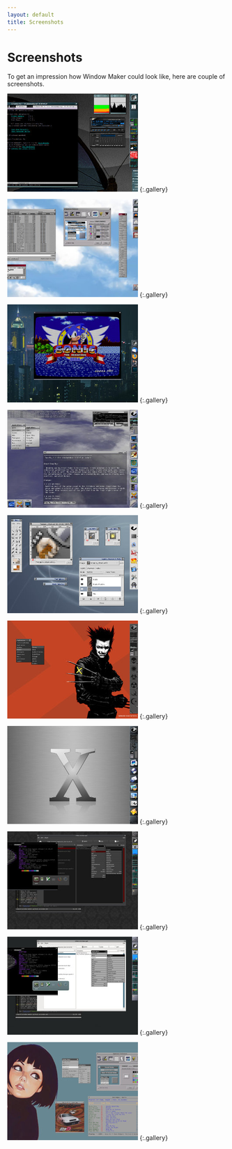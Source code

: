 ```yaml
---
layout: default
title: Screenshots
---
```


Screenshots
===========

To get an impression how Window Maker could look like, here are couple of
screenshots.


[![Desktop of IRC user Lumpi](lumpi-wmaker_thumb.jpg)](lumpi-wmaker.png)
{:.gallery}

[![Desktop of IRC user bikki](bikki_1_thumb.jpg)](bikki_1.png)
{:.gallery}

[![Another screenshot from bikki](bikki_2_thumb.jpg)](bikki_2.png)
{:.gallery}

[![screenshot from khamsin](khamsin1_thumb.jpg)](khamsin1.jpg)
{:.gallery}

[![screenshot from khamsin](khamsin2_thumb.jpg)](khamsin2.png)
{:.gallery}

[![screenshot from khamsin](khamsin3_thumb.jpg)](khamsin3.jpg)
{:.gallery}

[![screenshot from khamsin](khamsin4_thumb.jpg)](khamsin4.png)
{:.gallery}

[![screenshot from khamsin](gryf-bloodline_thumb.jpg)](gryf-bloodline.png)
{:.gallery}

[![screenshot from khamsin](gryf-clearloks_thumb.jpg)](gryf-clearloks.png)
{:.gallery}

[![screenshot from khamsin](GoldUtop_thumb.jpg)](GoldUtop.png)
{:.gallery}

<div class="clear"></div>
